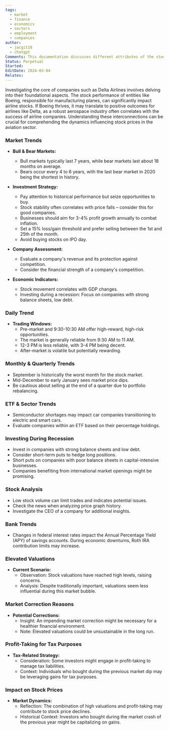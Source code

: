 ```yaml
---
tags:
  - market
  - finance
  - economics
  - sectors
  - employment
  - companies
author:
  - jacgit18
  - chatgpt
Comments: This documentation discusses different attributes of the stock market ebb and flow.
Status: Perpetual
Started: 
EditDate: 2024-03-04
Relates:
---
```

Investigating the core of companies such as Delta Airlines involves delving into their foundational aspects. The stock performance of entities like Boeing, responsible for manufacturing planes, can significantly impact airline stocks. If Boeing thrives, it may translate to positive outcomes for airlines like Delta, as a robust aerospace industry often correlates with the success of airline companies. Understanding these interconnections can be crucial for comprehending the dynamics influencing stock prices in the aviation sector.

### Market Trends
- **Bull & Bear Markets:**
  - Bull markets typically last 7 years, while bear markets last about 18 months on average.
  - Bears occur every 4 to 6 years, with the last bear market in 2020 being the shortest in history.

- **Investment Strategy:**
  - Pay attention to historical performance but seize opportunities to buy.
  - Stock stability often correlates with price falls – consider this for good companies.
  - Businesses should aim for 3-4% profit growth annually to combat inflation.
  - Set a 15% loss/gain threshold and prefer selling between the 1st and 25th of the month.
  - Avoid buying stocks on IPO day.


- **Company Assessment:**
  - Evaluate a company's revenue and its protection against competition.
  - Consider the financial strength of a company's competition.

- **Economic Indicators:**
  - Stock movement correlates with GDP changes.
  - Investing during a recession: Focus on companies with strong balance sheets, low debt.

### Daily Trend
- **Trading Windows:**
  - Pre-market and 9:30-10:30 AM offer high-reward, high-risk opportunities.
  - The market is generally reliable from 9:30 AM to 11 AM.
  - 12-3 PM is less reliable, with 3-4 PM being decent.
  - After-market is volatile but potentially rewarding.

### Monthly & Quarterly Trends
- September is historically the worst month for the stock market.
- Mid-December to early January sees market price dips.
- Be cautious about selling at the end of a quarter due to portfolio rebalancing.

### ETF & Sector Trends
- Semiconductor shortages may impact car companies transitioning to electric and smart cars.
- Evaluate companies within an ETF based on their percentage holdings.

### Investing During Recession
- Invest in companies with strong balance sheets and low debt.
- Consider short-term puts to hedge long positions.
- Short puts on companies with poor balance sheets in capital-intensive businesses.
- Companies benefiting from international market openings might be promising.

### Stock Analysis
- Low stock volume can limit trades and indicates potential issues.
- Check the news when analyzing price graph history.
- Investigate the CEO of a company for additional insights.

### Bank Trends
- Changes in federal interest rates impact the Annual Percentage Yield (APY) of savings accounts. During economic downturns, Roth IRA contribution limits may increase.


### Elevated Valuations

- **Current Scenario:**
  - Observation: Stock valuations have reached high levels, raising concerns.
  - Analysis: Despite traditionally important, valuations seem less influential during this market bubble.

### Market Correction Reasons

- **Potential Corrections:**
  - Insight: An impending market correction might be necessary for a healthier financial environment.
  - Note: Elevated valuations could be unsustainable in the long run.

### Profit-Taking for Tax Purposes

- **Tax-Related Strategy:**
  - Consideration: Some investors might engage in profit-taking to manage tax liabilities.
  - Context: Individuals who bought during the previous market dip may be leveraging gains for tax purposes.

### Impact on Stock Prices

- **Market Dynamics:**
  - Reflection: The combination of high valuations and profit-taking may contribute to stock price declines.
  - Historical Context: Investors who bought during the market crash of the previous year might be capitalizing on gains.

